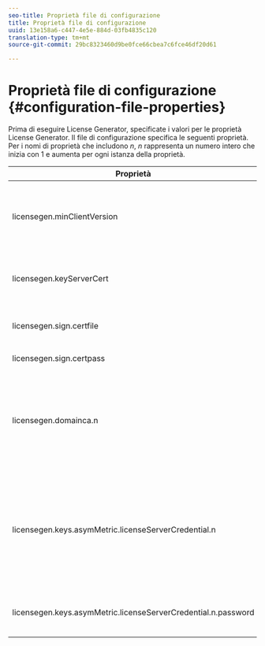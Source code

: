 ```yaml
---
seo-title: Proprietà file di configurazione
title: Proprietà file di configurazione
uuid: 13e158a6-c447-4e5e-884d-03fb4835c120
translation-type: tm+mt
source-git-commit: 29bc8323460d9be0fce66cbea7c6fce46df20d61

---
```



# Proprietà file di configurazione {#configuration-file-properties}

Prima di eseguire License Generator, specificate i valori per le proprietà License Generator. Il file di configurazione specifica le seguenti proprietà. Per i nomi di proprietà che includono *n*, *n* rappresenta un numero intero che inizia con 1 e aumenta per ogni istanza della proprietà.

<table frame="all" colsep="1" rowsep="1" class="+ topic/table adobe-d/table " id="table_qk1_rry_n4"> 
 <thead class="- topic/thead "> 
  <tr rowsep="1" class="- topic/row "> 
   <th colname="1" class="- topic/entry entry"> Proprietà </th> 
   <th colname="2" class="- topic/entry entry"> Descrizione </th> 
  </tr> 
 </thead>
 <tbody class="- topic/tbody "> 
  <tr rowsep="1" class="- topic/row "> 
   <td colname="1" class="- topic/entry "><span class="+ topic/ph pr-d/codeph codeph"> licensegen.minClientVersion</span> </td> 
   <td colname="2" class="- topic/entry "> Impostate la versione client minima supportata. Se non è impostato, per impostazione predefinita sono supportate tutte le versioni. Impostate questo valore per controllare in che modo i client meno recenti rispondono ai requisiti di licenza che non supportano. Specificate x (per Adobe Access x.0) dove x è il numero di rilascio principale. </td> 
  </tr> 
  <tr rowsep="1" class="- topic/row "> 
   <td colname="1" class="- topic/entry "><span class="+ topic/ph pr-d/codeph codeph"> licensegen.keyServerCert</span> </td> 
   <td colname="2" class="- topic/entry "> Certificato server chiavi (un certificato server licenze emesso da Adobe e utilizzato dal server chiavi). Questo certificato viene utilizzato solo se i metadati/criteri indicano che per la consegna delle chiavi ai dispositivi iOS è necessario un server chiavi. </td> 
  </tr> 
  <tr rowsep="1" class="- topic/row "> 
   <td colname="1" class="- topic/entry "><span class="+ topic/ph pr-d/codeph codeph"> licensegen.sign.certfile</span> </td> 
   <td colname="2" class="- topic/entry "> Il file PKCS12 contenente le credenziali del server licenze per le licenze di firma. Questa proprietà deve fare riferimento a un file .pfx contenente un certificato e una chiave privata. </td> 
  </tr> 
  <tr rowsep="1" class="- topic/row "> 
   <td colname="1" class="- topic/entry "><span class="+ topic/ph pr-d/codeph codeph"> licensegen.sign.certpass</span> </td> 
   <td colname="2" class="- topic/entry ">La password utilizzata per proteggere il file specificato da <span class="+ topic/ph pr-d/codeph codeph"> licensegen.sign.certfile.</span> </td> 
  </tr> 
  <tr rowsep="1" class="- topic/row "> 
   <td colname="1" class="- topic/entry "><span class="+ topic/ph pr-d/codeph codeph">licensegen.domainca.n</span> </td> 
   <td colname="2" class="- topic/entry "> Se si generano licenze con binding di dominio, è necessario specificare uno o più certificati CA di dominio per indicare le autorità di dominio attendibili dall'emittente della licenza. Se il destinatario della licenza è un certificato di dominio, che non è stato rilasciato da una delle CA di dominio specificate, non è possibile generare una licenza. Questa proprietà specifica un file cer che contiene solo il certificato (il formato PEM o DER è accettabile). n deve essere in aumento monotonico, a partire da 1. </td> 
  </tr> 
  <tr rowsep="1" class="- topic/row "> 
   <td colname="1" class="- topic/entry "><span class="+ topic/ph pr-d/codeph codeph">licensegen.keys.asymMetric.licenseServerCredential.n</span> </td> 
   <td colname="2" class="- topic/entry "> <p class="- topic/p ">File PKCS12 facoltativo contenente credenziali aggiuntive per la decrittografia di CEK nei metadati e nei criteri. È possibile configurare credenziali aggiuntive se il contenuto è stato precedentemente incluso in un pacchetto con un certificato del server licenze diverso da quello specificato da <span class="codeph"> licensegen.sign.certfile</span>. Questa proprietà deve fare riferimento a un file <span class="filepath"> .pfx</span> contenente un certificato e una chiave privata. n deve essere in aumento monotonico, a partire da 1. </p> </td> 
  </tr> 
  <tr rowsep="0" class="- topic/row "> 
   <td colname="1" class="- topic/entry "><span class="+ topic/ph pr-d/codeph codeph">licensegen.keys.asymMetric.licenseServerCredential.n.password</span> </td> 
   <td colname="2" class="- topic/entry ">La password utilizzata per proteggere il file specificato da: <p><span class="+ topic/ph pr-d/codeph codeph"> licensegen.keys.asymMetric.licenseServerCredential.n</span> </p> </td> 
  </tr> 
 </tbody> 
</table>

